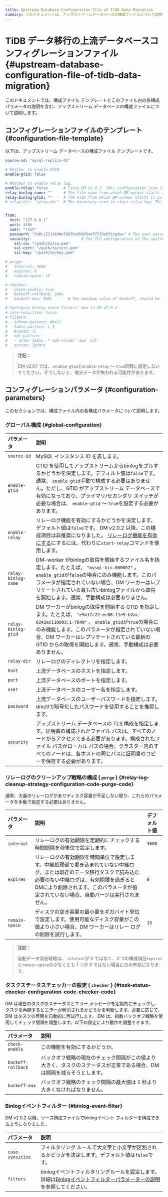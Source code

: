 ```yaml
---
title: Upstream Database Configuration File of TiDB Data Migration
summary: このドキュメントは、アップストリームデータベースの構成ファイルについて説明しており、構成ファイルのテンプレートと各構成パラメータについて説明しています。構成ファイルには、MySQLインスタンスID、GTIDの有効化、リレーログの有効化などのパラメータが含まれています。また、リレーログのクリーンアップ戦略の構成やタスクステータスチェッカーの設定についても説明されています。Binlogイベントフィルターの設定も可能です。DM v2.0.1では、enable-gtidとenable-relayを同時に設定しないように注意が必要です。
---
```


# TiDB データ移行の上流データベースコンフィグレーションファイル {#upstream-database-configuration-file-of-tidb-data-migration}

このドキュメントでは、構成ファイル テンプレートとこのファイル内の各構成パラメータの説明を含む、アップストリーム データベースの構成ファイルについて説明します。

## コンフィグレーションファイルのテンプレート {#configuration-file-template}

以下は、アップストリーム データベースの構成ファイル テンプレートです。

```yaml
source-id: "mysql-replica-01"

# Whether to enable GTID.
enable-gtid: false

# Whether to enable relay log.
enable-relay: false       # Since DM v2.0.2, this configuration item is deprecated. To enable the relay log feature, use the `start-relay` command instead.
relay-binlog-name: ""     # The file name from which DM-worker starts to pull the binlog.
relay-binlog-gtid: ""     # The GTID from which DM-worker starts to pull the binlog.
# relay-dir: "relay-dir"  # The directory used to store relay log. The default value is "relay-dir". This configuration item is marked as deprecated since v6.1 and replaced by a parameter of the same name in the dm-worker configuration.


from:
  host: "127.0.0.1"
  port: 3306
  user: "root"
  password: "ZqMLjZ2j5khNelDEfDoUhkD5aV5fIJOe0fiog9w=" # The user password of the upstream database. It is recommended to use the password encrypted with dmctl.
  security:                       # The TLS configuration of the upstream database
    ssl-ca: "/path/to/ca.pem"
    ssl-cert: "/path/to/cert.pem"
    ssl-key: "/path/to/key.pem"

# purge:
#   interval: 3600
#   expires: 0
#   remain-space: 15

# checker:
#   check-enable: true
#   backoff-rollback: 5m0s
#   backoff-max: 5m0s       # The maximum value of backoff, should be larger than 1s

# Configure binlog event filters. New in DM v2.0.2
# case-sensitive: false
# filters:
# - schema-pattern: dmctl
#   table-pattern: t_1
#   events: []
#   sql-pattern:
#   - alter table .* add column `aaa` int
#   action: Ignore
```

> **注記：**
>
> DM v2.0.1 では、 `enable-gtid`と`enable-relay` ～ `true`同時に設定しないでください。そうしないと、増分データが失われる可能性があります。

## コンフィグレーションパラメータ {#configuration-parameters}

このセクションでは、構成ファイル内の各構成パラメータについて説明します。

### グローバル構成 {#global-configuration}

| パラメータ               | 説明                                                                                                                                                                                                     |
| :------------------ | :----------------------------------------------------------------------------------------------------------------------------------------------------------------------------------------------------- |
| `source-id`         | MySQL インスタンス ID を表します。                                                                                                                                                                                 |
| `enable-gtid`       | GTID を使用してアップストリームからbinlogをプルするかどうかを決定します。デフォルト値は`false`です。通常、 `enable-gtid`手動で構成する必要はありません。ただし、GTID がアップストリーム データベースで有効になっており、プライマリ/セカンダリ スイッチが必要な場合は、 `enable-gtid` ～ `true`を設定する必要があります。            |
| `enable-relay`      | リレーログ機能を有効にするかどうかを決定します。デフォルト値は`false`です。 DM v2.0.2 以降、この構成項目は非推奨になりました。 [リレーログ機能を有効にする](/dm/relay-log.md#enable-and-disable-relay-log)にするには、代わりに`start-relay`コマンドを使用します。                              |
| `relay-binlog-name` | DM-worker がbinlogの取得を開始するファイル名を指定します。たとえば、 `"mysql-bin.000002"` 。 `enable_gtid`が`false`の場合にのみ機能します。このパラメータが指定されていない場合、DM ワーカーはレプリケートされている最も古いbinlogファイルから取得を開始します。通常、手動構成は必要ありません。                     |
| `relay-binlog-gtid` | DM ワーカーがbinlogの取得を開始する GTID を指定します。たとえば、 `"e9a1fc22-ec08-11e9-b2ac-0242ac110003:1-7849"` 。 `enable_gtid`が`true`の場合にのみ機能します。このパラメータが指定されていない場合、DM ワーカーはレプリケートされている最新の GTID からの取得を開始します。通常、手動構成は必要ありません。 |
| `relay-dir`         | リレーログのディレクトリを指定します。                                                                                                                                                                                    |
| `host`              | 上流データベースのホストを指定します。                                                                                                                                                                                    |
| `port`              | 上流データベースのポートを指定します。                                                                                                                                                                                    |
| `user`              | 上流データベースのユーザー名を指定します。                                                                                                                                                                                  |
| `password`          | 上流データベースのユーザーパスワードを指定します。 dmctlで暗号化したパスワードを使用することを推奨します。                                                                                                                                               |
| `security`          | アップストリーム データベースの TLS 構成を指定します。証明書の構成されたファイル パスは、すべてのノードからアクセスできる必要があります。構成されたファイル パスがローカル パスの場合、クラスター内のすべてのノードは、各ホストの同じパスに証明書のコピーを保存する必要があります。                                                         |

### リレーログのクリーンアップ戦略の構成 ( <code>purge</code> ) {#relay-log-cleanup-strategy-configuration-code-purge-code}

通常、大量のリレーログがありディスク容量が不足しない限り、これらのパラメータを手動で設定する必要はありません。

| パラメータ          | 説明                                                                                                                             | デフォルト値 |
| :------------- | :----------------------------------------------------------------------------------------------------------------------------- | :----- |
| `interval`     | リレーログの有効期限を定期的にチェックする時間間隔を秒単位で設定します。                                                                                           | `3600` |
| `expires`      | リレーログの有効期限を時間単位で設定します。中継処理部で書き込まれていない中継ログ、または既存のデータ移行タスクで読み込む必要のない中継ログは、有効期限を過ぎるとDMにより削除されます。このパラメータが指定されていない場合、自動パージは実行されません。 | `0`    |
| `remain-space` | ディスクの空き容量の最小量をギガバイト単位で設定します。使用可能なディスク容量がこの値より小さい場合、DM ワーカーはリレー ログの削除を試行します。                                                    | `15`   |

> **注記：**
>
> 自動データ消去戦略は、 `interval`が 0 ではなく、2 つの構成項目`expires`と`remain-space`の少なくとも 1 つが 0 ではない場合にのみ有効になります。

### タスクステータスチェッカーの設定 ( <code>checker</code> ) {#task-status-checker-configuration-code-checker-code}

DM は現在のタスクのステータスとエラー メッセージを定期的にチェックし、タスクを再開するとエラーが解消されるかどうかを判断します。必要に応じて、DM はタスクの再開を自動的に再試行します。 DM は、指数バックオフ戦略を使用してチェック間隔を調整します。以下の設定により動作を調整できます。

| パラメータ              | 説明                                                            |
| :----------------- | :------------------------------------------------------------ |
| `check-enable`     | この機能を有効にするかどうか。                                               |
| `backoff-rollback` | バックオフ戦略の現在のチェック間隔がこの値より大きく、タスクのステータスが正常である場合、DM は間隔を減らそうとします。 |
| `backoff-max`      | バックオフ戦略のチェック間隔の最大値は 1 秒より大きくなければなりません。                        |

### Binlogイベントフィルター {#binlog-event-filter}

DM v2.0.2 以降、ソース構成ファイルでbinlogイベント フィルターを構成できるようになりました。

| パラメータ            | 説明                                                                                                                       |
| :--------------- | :----------------------------------------------------------------------------------------------------------------------- |
| `case-sensitive` | フィルタリング ルールで大文字と小文字が区別されるかどうかを決定します。デフォルト値は`false`です。                                                                    |
| `filters`        | binlogイベントフィルタリングルールを設定します。詳細は[Binlogイベントフィルターパラメーターの説明](/dm/dm-binlog-event-filter.md#parameter-descriptions)を参照してください。 |
